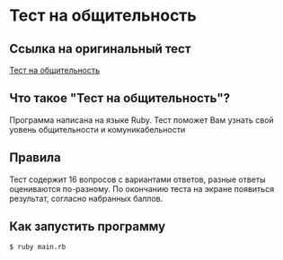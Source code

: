 # Тест на общительность

## Ссылка на оригинальный тест
[Тест на общительность](https://psylist.net/praktikum/00003.htm) 

## Что такое "Тест на общительность"?
Программа написана на языке Ruby. Тест поможет Вам узнать свой уовень общительности и комуникабельности

## Правила
Тест содержит 16 вопросов с вариантами ответов, разные ответы оцениваются по-разному. По окончанию теста на экране появиться результат, согласно набранных баллов.

## Как запустить программу
```$ ruby main.rb```
